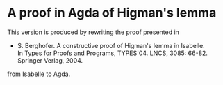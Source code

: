 # A proof in Agda of Higman's lemma

This version is produced by rewriting the proof presented in

* S. Berghofer. A constructive proof of Higman's lemma in Isabelle.  
  In Types for Proofs and Programs, TYPES'04. LNCS, 3085: 66-82.  
  Springer Verlag, 2004.

from Isabelle to Agda.
